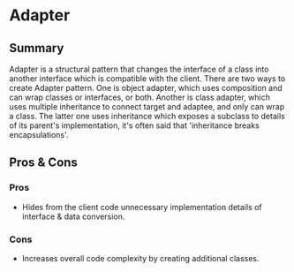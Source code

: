 # Adapter

## Summary

Adapter is a structural pattern that changes the interface of a class into another interface which is compatible with the client.
There are two ways to create Adapter pattern. One is object adapter, which uses composition and can wrap classes or interfaces, or both.
Another is class adapter, which uses multiple inheritance to connect target and adaptee, and only can wrap a class. The latter one uses inheritance which exposes a subclass to details of its parent's implementation, it's often said that 'inheritance breaks encapsulations'.

## Pros & Cons

### Pros

- Hides from the client code unnecessary implementation details of interface & data conversion.

### Cons

- Increases overall code complexity by creating additional classes.